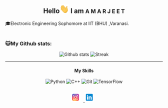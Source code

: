 <div align="center">
<h2>Hello<img src="Hi.gif" width=30px alt="Hi_GIF"> I am <small>A M A R J E E T</small></a></h2>
</div>
🎓Electronic Engineering Sophomore at IIT (BHU) ,Varanasi.
 <br>
 <br>
 
 ###  🐱My Github stats:
<div align="center">
    <img src="https://github-readme-stats.vercel.app/api?username=amarkeshri28&show_icons=true&theme=tokyonight"alt="Github stats" width=45%>
    <img src="https://github-readme-streak-stats.herokuapp.com/?user=amarkeshri28&theme=tokyonight" alt="Streak" width=45%>
    <br>
</div>

<hr><div align="center">
    	<h4>My Skills</h4>
    	<img alt="Python" src="https://img.shields.io/badge/python%20-%2314354C.svg?&style=for-the-badge&logo=python&logoColor=white"/>
        <img alt="C++" src="https://img.shields.io/badge/c++%20-%2300599C.svg?&style=for-the-badge&logo=c%2B%2B&ogoColor=white"/>
    	<img alt="Git" src="https://img.shields.io/badge/git%20-%23F05033.svg?&style=for-the-badge&logo=git&logoColor=white"/>
		<img alt="TensorFlow" src="https://img.shields.io/badge/TensorFlow%20-%23FF6F00.svg?&style=for-the-badge&logo=TensorFlow&logoColor=white"/>
</div><br>


<div align="center" style="padding-top:10px;">
<a href="https://www.instagram.com/amar_keshri28/">
<img src="instagram.png" width=30px style="padding-right:10px;">
</a>
<a href="https://www.linkedin.com/in/amarjeet-keshri-3712b01b2/">
<img src="linkedin.png" width=30px style="padding-right:10px;">
</a>
</div>



